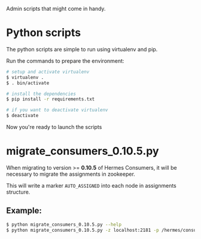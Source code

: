 Admin scripts that might come in handy.

# Python scripts

The python scripts are simple to run using virtualenv and pip.

Run the commands to prepare the environment:

```bash
# setup and activate virtualenv
$ virtualenv .
$ . bin/activate

# install the dependencies
$ pip install -r requirements.txt

# if you want to deactivate virtualenv
$ deactivate
```

Now you're ready to launch the scripts

migrate_consumers_0.10.5.py
===

When migrating to version >= **0.10.5** of Hermes Consumers, it will be necessary to migrate the assignments in zookeeper.

This will write a marker `AUTO_ASSIGNED` into each node in assignments structure.

Example:
---

```bash
$ python migrate_consumers_0.10.5.py --help
$ python migrate_consumers_0.10.5.py -z localhost:2181 -p /hermes/consumers-workload/primary/runtime
```
